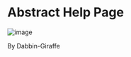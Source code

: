 # Abstract Help Page

![image](https://github.com/user-attachments/assets/6e93a9aa-37a3-4e89-b913-49e34c17deb3)

By Dabbin-Giraffe
